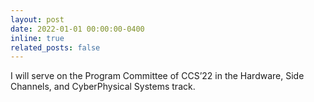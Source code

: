 ```yaml
---
layout: post
date: 2022-01-01 00:00:00-0400
inline: true
related_posts: false
---
```


 I will serve on the Program Committee of CCS’22 in the Hardware, Side Channels, and CyberPhysical Systems track.